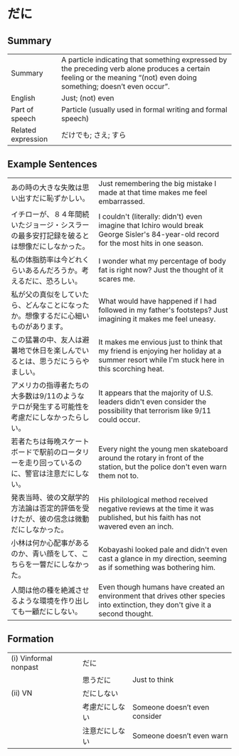 # だに

## Summary

<table><tr>   <td>Summary</td>   <td>A particle indicating that something expressed by the preceding verb alone produces a certain feeling or the meaning “(not) even doing something; doesn’t even occur”.</td></tr><tr>   <td>English</td>   <td>Just; (not) even</td></tr><tr>   <td>Part of speech</td>   <td>Particle (usually used in formal writing and formal speech)</td></tr><tr>   <td>Related expression</td>   <td>だけでも; さえ; すら</td></tr></table>

## Example Sentences

<table><tr>   <td>あの時の大きな失敗は思い出すだに恥ずかしい。</td>   <td>Just remembering the big mistake I made at that time makes me feel embarrassed.</td></tr><tr>   <td>イチローが、８４年間続いたジョージ・シスラーの最多安打記録を破るとは想像だにしなかった。</td>   <td>I couldn't (literally: didn't) even imagine that Ichiro would break George Sisler's 84-year-old record for the most hits in one season.</td></tr><tr>   <td>私の体脂肪率は今どれくらいあるんだろうか。考えるだに、恐ろしい。</td>   <td>I wonder what my percentage of body fat is right now? Just the thought of it scares me.</td></tr><tr>   <td>私が父の真似をしていたら、どんなことになったか。想像するだに心細いものがあります。</td>   <td>What would have happened if I had followed in my father's footsteps? Just imagining it makes me feel uneasy.</td></tr><tr>   <td>この猛暑の中、友人は避暑地で休日を楽しんでいるとは、思うだにうらやましい。</td>   <td>It makes me envious just to think that my friend is enjoying her holiday at a summer resort while I'm stuck here in this scorching heat.</td></tr><tr>   <td>アメリカの指導者たちの大多数は9/11のようなテロが発生する可能性を考慮だにしなかったらしい。</td>   <td>It appears that the majority of U.S. leaders didn't even consider the possibility that terrorism like 9/11 could occur.</td></tr><tr>   <td>若者たちは毎晩スケートボードで駅前のロータリーを走り回っているのに、警官は注意だにしない。</td>   <td>Every night the young men skateboard around the rotary in front of the station, but the police don't even warn them not to.</td></tr><tr>   <td>発表当時、彼の文献学的方法論は否定的評価を受けたが、彼の信念は微動だにしなかった。</td>   <td>His philological method received negative reviews at the time it was published, but his faith has not wavered even an inch.</td></tr><tr>   <td>小林は何か心配事があるのか、青い顔をして、こちらを一瞥だにしなかった。</td>   <td>Kobayashi looked pale and didn't even cast a glance in my direction, seeming as if something was bothering him.</td></tr><tr>   <td>人間は他の種を絶滅させるような環境を作り出しても一顧だにしない。</td>   <td>Even though humans have created an environment that drives other species into extinction, they don't give it a second thought.</td></tr></table>

## Formation

<table class="table"><tbody><tr class="tr head"><td class="td"><span class="numbers">(i)</span> <span class="bold">Vinformal nonpast</span></td><td class="td"><span class="concept">だに</span></td><td class="td"></td></tr><tr class="tr"><td class="td"></td><td class="td"><span>思う</span><span class="concept">だに</span></td><td class="td"><span>Just to think</span></td></tr><tr class="tr head"><td class="td"><span class="numbers">(ii)</span> <span class="bold">VN</span></td><td class="td"><span class="concept">だに</span><span>しない</span></td><td class="td"></td></tr><tr class="tr"><td class="td"></td><td class="td"><span>考慮</span><span class="concept">だに</span><span>しない</span></td><td class="td"><span>Someone doesn’t even consider</span></td></tr><tr class="tr"><td class="td"></td><td class="td"><span>注意</span><span class="concept">だに</span><span>しない</span></td><td class="td"><span>Someone doesn’t even warn</span></td></tr></tbody></table>

